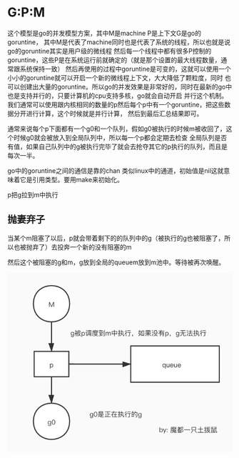 # G:P:M

这个模型是go的并发模型方案，其中M是machine P是上下文G是go的goruntine，
其中M是代表了machine同时也是代表了系统的线程，所以也就是说go的goruntine其实是用户级的微线程
然后每一个线程中都有很多P控制的goruntine，这些P是在系统运行前就确定的（就是那个设置的最大线程数量，通常跟系统保持一致）
然后再使用的过程中goruntine是可变的，这就可以使用一个小小的goruntine就可以开启一个新的微线程上下文，大大降低了颗粒度，同时
也可以创建出大量的goruntine。所以go的并发效果是非常好的，同时在最新的go中也是支持并行的，只要计算机的cpu支持多核，go就会自动开启
并行这个机制。我们通常可以使用跟内核相同的数量的p然后每个p中有一个goruntine，把这些数据分开进行计算，这个时候就是并行计算，
然后到最后汇总结果即可。

通常来说每个p下面都有一个g0和一个队列，假如g0被执行的时候m被收回了，这个时候g0就会被放入到全局队列中，所以每一个p都会定期去检查
全局队列是否有值，如果自己队列中的g被执行完毕了就会去抢夺其它的p执行的队列，而且是每次一半。

go中的goruntine之间的通信是靠的chan 类似linux中的通道，初始值是nil这就意味着它是引用类型。要用make来初始化。

p把g拉到m中执行
## 抛妻弃子
当某个m阻塞了以后，p就会带着剩下的的队列中的g（被执行的g也被阻塞了，所以也被抛弃了）去投奔一个新的没有阻塞的m

然后这个被阻塞的g和m，g放到全局的queuem放到m池中。等待被再次唤醒。

![p](./1.2.jpg)
